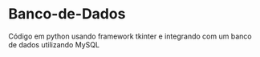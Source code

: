 # Banco-de-Dados
Código em python usando framework tkinter e integrando com um banco de dados utilizando MySQL
